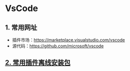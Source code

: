 # VsCode

## 1. 常用网址

+ 插件市场：https://marketplace.visualstudio.com/vscode
+ 源代码：https://github.com/microsoft/vscode

## [2. 常用插件离线安装包](https://github.com/niu0217/VsCode/tree/main/PlugIn)

